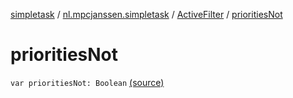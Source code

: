 [simpletask](../../index.md) / [nl.mpcjanssen.simpletask](../index.md) / [ActiveFilter](index.md) / [prioritiesNot](.)

# prioritiesNot

`var prioritiesNot: Boolean` [(source)](https://github.com/mpcjanssen/simpletask-android/blob/master/src/main/java/nl/mpcjanssen/simpletask/ActiveFilter.kt#L29)